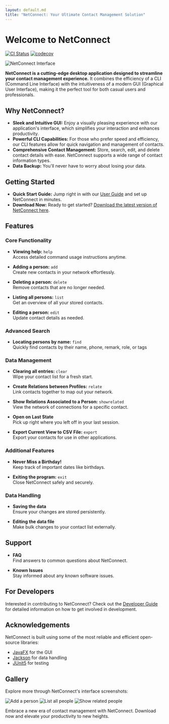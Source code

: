 ```yaml
---
layout: default.md
title: "NetConnect: Your Ultimate Contact Management Solution"
---
```


# Welcome to NetConnect

[![CI Status](https://github.com/AY2324S2-CS2103T-F12-1/tp/workflows/Java%20CI/badge.svg)](https://github.com/AY2324S2-CS2103T-F12-1/tp/actions)
[![codecov](https://codecov.io/gh/AY2324S2-CS2103T-F12-1/tp/branch/master/graph/badge.svg)](https://codecov.io/gh/AY2324S2-CS2103T-F12-1/tp)

![NetConnect Interface](images/Ui.png)

**NetConnect is a cutting-edge desktop application designed to streamline your contact management experience.** It combines the efficiency of a CLI (Command Line Interface) with the intuitiveness of a modern GUI (Graphical User Interface), making it the perfect tool for both casual users and professionals.

## Why NetConnect?

- **Sleek and Intuitive GUI:** Enjoy a visually pleasing experience with our application's interface, which simplifies your interaction and enhances productivity.
- **Powerful CLI Capabilities:** For those who prefer speed and efficiency, our CLI features allow for quick navigation and management of contacts.
- **Comprehensive Contact Management:** Store, search, edit, and delete contact details with ease. NetConnect supports a wide range of contact information types.
- **Data Backup:** You'll never have to worry about losing your data.

## Getting Started

- **Quick Start Guide:** Jump right in with our [User Guide](UserGuide.html#quick-start) and set up NetConnect in minutes.
- **Download Now:** Ready to get started? [Download the latest version of NetConnect here](#).

## Features

### Core Functionality
- **Viewing help:** `help`  
  Access detailed command usage instructions anytime.

- **Adding a person:** `add`  
  Create new contacts in your network effortlessly.

- **Deleting a person:** `delete`  
  Remove contacts that are no longer needed.

- **Listing all persons:** `list`  
  Get an overview of all your stored contacts.

- **Editing a person:** `edit`  
  Update contact details as needed.

### Advanced Search
- **Locating persons by name:** `find`  
  Quickly find contacts by their name, phone, remark, role, or tags

### Data Management
- **Clearing all entries:** `clear`  
  Wipe your contact list for a fresh start.

- **Create Relations between Profiles:** `relate`  
  Link contacts together to map out your network.

- **Show Relations Associated to a Person:** `showrelated`  
  View the network of connections for a specific contact.

- **Open on Last State**  
  Pick up right where you left off in your last session.

- **Export Current View to CSV File:** `export`  
  Export your contacts for use in other applications.

### Additional Features
- **Never Miss a Birthday!**  
  Keep track of important dates like birthdays.

- **Exiting the program:** `exit`  
  Close NetConnect safely and securely.

### Data Handling
- **Saving the data**  
  Ensure your changes are stored persistently.

- **Editing the data file**  
  Make bulk changes to your contact list externally.

## Support

- **FAQ**  
  Find answers to common questions about NetConnect.

- **Known Issues**  
  Stay informed about any known software issues.

## For Developers

Interested in contributing to NetConnect? Check out the [Developer Guide](DeveloperGuide.html) for detailed information on how to get involved in development.

## Acknowledgements

NetConnect is built using some of the most reliable and efficient open-source libraries:

- [JavaFX](https://openjfx.io/) for the GUI
- [Jackson](https://github.com/FasterXML/jackson) for data handling
- [JUnit5](https://github.com/junit-team/junit5) for testing

## Gallery

Explore more through NetConnect's interface screenshots:

![Add a person](images/AddAPerson.png)
![List all people](images/ListAllPeople.png)
![Show related people](images/ShowRelatedPeople.png)

Embrace a new era of contact management with NetConnect. Download now and elevate your productivity to new heights.
